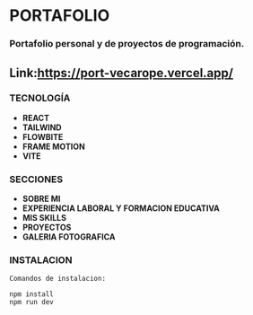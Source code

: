 # PORTAFOLIO  
### Portafolio personal y de proyectos de programación.         

## Link:https://port-vecarope.vercel.app/

### TECNOLOGÍA
- **REACT**   
- **TAILWIND**  
- **FLOWBITE**
- **FRAME MOTION**       
- **VITE**    


### SECCIONES 
+ **SOBRE MI**  
+ **EXPERIENCIA LABORAL Y FORMACION EDUCATIVA** 
+ **MIS SKILLS**    
+ **PROYECTOS** 
+ **GALERIA FOTOGRAFICA**               
    
### INSTALACION
    
    Comandos de instalacion:
```
npm install
npm run dev 

```




